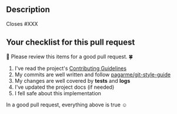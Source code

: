## Description

<!-- Write a brief and explicative description of your pull request. -->

Closes #XXX 
<!--
Things to cite on the PR description:

- Why is the PR needed
- What the PR does
- What are possible side effects
- Additional information (related github issues, links, etc)

  Example: This PR implements feature "x" so we can solve our payments problem. This PR closes #98928312874 (github issue)
-->

## Your checklist for this pull request

:rotating_light: Please review this items for a good pull request. :four_leaf_clover:

1. I've read the project's [Contributing Guidelines](CONTRIBUTING.md)
1. My commits are well written and follow [pagarme/git-style-guide](https://github.com/pagarme/git-style-guide)
1. My changes are well covered by **tests** and **logs**
1. I've updated the project docs (if needed)
1. I fell safe about this implementation

In a good pull request, everything above is true :relaxed:

